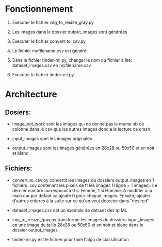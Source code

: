 # Fonctionnement

1. Executer le fichier img_to_resize_gray.py 

2. Les images dans le dossier output_images sont générées

3. Executer le fichier convert_to_csv.py

4. Le fichier myfilename.csv est généré

5. Dans le fichier tinder-ml.py, changer le nom du fichier a lire: dataset_images.csv en myfilename.csv

6. Executer le fichier tinder-ml.py



# Architecture

## Dosiers:

- image_not_work sont les images qui ne donne pas le meme nb de colonne dans le csv que les autres images donc a la lecture ca crash

- input_images sont les images originales

- output_images sont les images générées en 28x28 ou 50x50 et en noir et blanc


## Fichiers:

- convert_to_csv.py convertit les images du dossiers output_images en 1 fichiers .csv contenant les pixels de tt les images (1 ligne = 1 images).
Le dernier nombre correspond à 0 si Femme, 1 si Homme. A modifier a la main car par defaut ca ajoute 0 pour chaque images.
Ensuite, ajouter d'autres criteres à la suite sur ce qu'on veut detecter dans "desired"

- dataset_images.csv est un exemple de dataset des tp ML

- img_to_resize_gray.py transforme les images du dossiers input_images en une image de taille 28x28 ou 50x50 et en noir et blanc dans le dossier output_images

- tinder-ml.py est le fichier pour faire l'algo de classification

